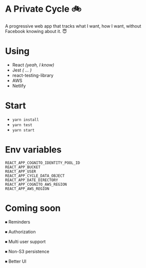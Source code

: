 # A Private Cycle 🚲

A progressive web app that tracks what I want, how I want, without Facebook knowing about it. 😇

# Using

* React *(yeah, I know)*
* Jest *( ... )*
* react-testing-library
* AWS
* Netlify

# Start
* `yarn install`
* `yarn test`
* `yarn start`

# Env variables
```
REACT_APP_COGNITO_IDENTITY_POOL_ID
REACT_APP_BUCKET
REACT_APP_USER
REACT_APP_CYCLE_DATA_OBJECT
REACT_APP_DATE_DIRECTORY
REACT_APP_COGNITO_AWS_REGION
REACT_APP_AWS_REGION
```

# Coming soon

⏹ Reminders

⏹ Authorization

⏹ Multi user support

⏹ Non-S3 persistence

⏹ Better UI
